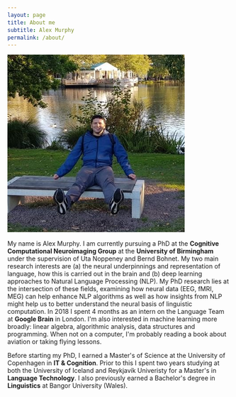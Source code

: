 ```yaml
---
layout: page
title: About me
subtitle: Alex Murphy
permalink: /about/
---
```


<img src="imgs/alex.jpg" class="img-responsive" alt=""> </div>

My name is Alex Murphy. I am currently pursuing a PhD at the **Cognitive Computational Neuroimaging Group** at the **University of Birmingham** under the supervision of Uta Noppeney and Bernd Bohnet. My two main research interests are (a) the neural underpinnings and representation of language, how this is carried out in the brain and (b) deep learning approaches to Natural Language Processing (NLP). My PhD research lies at the intersection of these fields, examining how neural data (EEG, fMRI, MEG) can help enhance NLP algorithms as well as how insights from NLP might help us to better understand the neural basis of linguistic computation. In 2018 I spent 4 months as an intern on the Language Team at **Google Brain** in London. I'm also interested in machine learning more broadly: linear algebra, algorithmic analysis, data structures and programming. When not on a computer, I'm probably reading a book about aviation or taking flying lessons.

Before starting my PhD, I earned a Master's of Science at the University of Copenhagen in **IT & Cognition**. Prior to this I spent two years studying at both the University of Iceland and Reykjavík Univeristy for a Master's in **Language Technology**. I also previously earned a Bachelor's degree in **Linguistics** at Bangor University (Wales).
